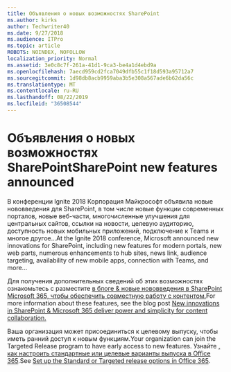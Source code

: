 ```yaml
---
title: Объявления о новых возможностях SharePoint
ms.author: kirks
author: Techwriter40
ms.date: 9/27/2018
ms.audience: ITPro
ms.topic: article
ROBOTS: NOINDEX, NOFOLLOW
localization_priority: Normal
ms.assetid: 3e0c8c7f-261a-41d1-9ca3-be4a1d4ebd9a
ms.openlocfilehash: 7aecd959cd2fca7049dfb55c1f18d593a95712a7
ms.sourcegitcommit: 1d98db8acb9959aba3b5e308a567ade6b62da56c
ms.translationtype: MT
ms.contentlocale: ru-RU
ms.lasthandoff: 08/22/2019
ms.locfileid: "36508544"
---
```

# <a name="sharepoint-new-features-announced"></a><span data-ttu-id="ff1f5-102">Объявления о новых возможностях SharePoint</span><span class="sxs-lookup"><span data-stu-id="ff1f5-102">SharePoint new features announced</span></span>

<span data-ttu-id="ff1f5-103">В конференции Ignite 2018 Корпорация Майкрософт объявила новые нововведения для SharePoint, в том числе новые функции современных порталов, новые веб-части, многочисленные улучшения для центральных сайтов, ссылки на новости, целевую аудиторию, доступность новых мобильных приложений, подключение к Teams и многое другое...</span><span class="sxs-lookup"><span data-stu-id="ff1f5-103">At the Ignite 2018 conference, Microsoft announced new innovations for SharePoint, including new features for modern portals, new web parts, numerous enhancements to hub sites, news link, audience targeting, availability of new mobile apps, connection with Teams, and more...</span></span>
  
<span data-ttu-id="ff1f5-104">Для получения дополнительных сведений об этих возможностях ознакомьтесь с разместите [в блоге &amp; новые нововведения в SharePoint Microsoft 365, чтобы обеспечить совместную работу с контентом.](https://go.microsoft.com/fwlink/?linkid=2026502)</span><span class="sxs-lookup"><span data-stu-id="ff1f5-104">For more information about these features, see the blog post [New innovations in SharePoint &amp; Microsoft 365 deliver power and simplicity for content collaboration.](https://go.microsoft.com/fwlink/?linkid=2026502)</span></span>
  
<span data-ttu-id="ff1f5-105">Ваша организация может присоединиться к целевому выпуску, чтобы иметь ранний доступ к новым функциям.</span><span class="sxs-lookup"><span data-stu-id="ff1f5-105">Your organization can join the Targeted Release program to have early access to new features.</span></span> <span data-ttu-id="ff1f5-106">Узнайте [, как настроить стандартные или целевые варианты выпуска в Office 365](https://docs.microsoft.com/office365/admin/manage/release-options-in-office-365).</span><span class="sxs-lookup"><span data-stu-id="ff1f5-106">See [Set up the Standard or Targeted release options in Office 365](https://docs.microsoft.com/office365/admin/manage/release-options-in-office-365).</span></span>

